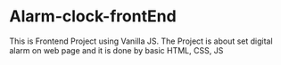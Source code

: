 # Alarm-clock-frontEnd
This is Frontend Project using Vanilla JS. The Project is about set digital alarm on web page and it is done by basic HTML, CSS, JS
